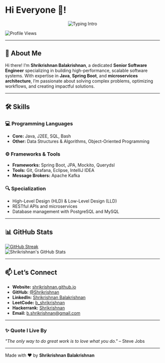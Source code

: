 # Hi Everyone 👋!


<p align="center">
<img src="https://readme-typing-svg.herokuapp.com?color=08CE90&center=true&vCenter=true&lines=Hello+Everyone!!!;I'm+Shrikrishnan+Balakrishnan.;A+Senior+Software+Engineer." alt="Typing Intro">
</p>

<p align="left"> 
  <img src="https://komarev.com/ghpvc/?username=Shrikrishnan&label=Profile%20Views&color=0e75b6&style=flat-square" alt="Profile Views" />
</p>

--- 


## 🚀 About Me

Hi there! I’m **Shrikrishnan Balakrishnan**, a dedicated **Senior Software Engineer** specializing in building high-performance, scalable software systems. With expertise in **Java**, **Spring Boot**, and **microservices architecture**, I’m passionate about solving complex problems, optimizing workflows, and creating impactful solutions.

---

## 🛠️ Skills

### 💻 Programming Languages
- **Core:** Java, J2EE, SQL, Bash  
- **Other:** Data Structures & Algorithms, Object-Oriented Programming

### ⚙️ Frameworks & Tools
- **Frameworks:** Spring Boot, JPA, Mockito, Querydsl  
- **Tools:** Git, Grafana, Eclipse, IntelliJ IDEA  
- **Message Brokers:** Apache Kafka  

### 🔍 Specialization
- High-Level Design (HLD) & Low-Level Design (LLD)  
- RESTful APIs and microservices  
- Database management with PostgreSQL and MySQL  

---

## 📊 GitHub Stats

[![GitHub Streak](https://streak-stats.demolab.com/?user=Shrikrishnan&theme=dark)](https://git.io/streak-stats)  
![Shrikrishnan's GitHub Stats](https://github-readme-stats.vercel.app/api?username=Shrikrishnan&show_icons=true&theme=nightowl)

---

## 📫 Let’s Connect

- **Website:** [shrikrishnan.github.io](https://shrikrishnan.github.io/ShrikrishnanBalakrishnan/)  
- **GitHub:** [@Shrikrishnan](https://github.com/Shrikrishnan)  
- **LinkedIn:** [Shrikrishnan Balakrishnan](https://linkedin.com/in/shrikrishnanbalakrishnan)  
- **LeetCode:** [b_shrikrishnan](https://leetcode.com/b_shrikrishnan/)  
- **Hackerrank:** [Shrikrishnan](https://www.hackerrank.com/shrikrishnan)  
- **Email:** [b.shrikrishnan@gmail.com](mailto:b.shrikrishnan@gmail.com)

---

### ✨ Quote I Live By
_"The only way to do great work is to love what you do."_ – Steve Jobs

---

Made with ❤️ by **Shrikrishnan Balakrishnan**

